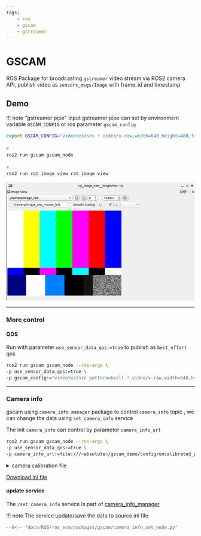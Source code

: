 ```yaml
---
tags:
    - ros
    - gscam
    - gstreamer
---
```


# GSCAM

ROS Package for broadcasting `gstreamer` video stream via ROS2 camera API, publish video as `sensors_msgs/Image` with frame_id and timestamp

## Demo

!!! note "gstreamer pipe"
    input gstreamer pipe can set by environment variable `GSCAM_CONFIG` or ros parameter `gscam_config`
     
```bash
export GSCAM_CONFIG="videotestsrc ! video/x-raw,width=640,height=480,framrate=10/1 ! videoconvert"

#
ros2 run gscam gscam_node

# 
ros2 run rqt_image_view rat_image_view
```

![alt text](images/rqt_image_viewer.png)

---

### More control

#### QOS
Run with parameter `use_sensor_data_qos:=true` to publish as `best_effort` qos

```bash
ros2 run gscam gscam_node --ros-args \
-p use_sensor_data_qos:=true \
-p gscam_config:="videotestsrc pattern=basll ! video/x-raw,width=640,height=480,framrate=10/1 ! videoconvert"

```
     
---     

### Camera info
gscam using `camera_info_manager` package to control `camera_info` topic , we can change the data using `set_camera_info` service

The init `camera_info` can control by parameter `camera_info_url`

```bash
ros2 run gscam gscam_node --ros-args \
-p use_sensor_data_qos:=true \
-p camera_info_url:=file:///<absolute>/gscam_demo/config/uncalibrated_parameters.ini

```

<details>
<summary>camera calibration file</summary>
```
--8<-- "docs/ROS/ros_eco/packages/gscam/uncalibrated_parameters.ini"
```
</details>

[Download ini file](uncalibrated_parameters.ini)


#### update service
The `/set_camera_info` service is part of [camera_info_manager](http://wiki.ros.org/camera_info_manager)


!!! note 
    The service update/save the data to source ini file
     

```python
--8<-- "docs/ROS/ros_eco/packages/gscam/camera_info_set_node.py"
```


